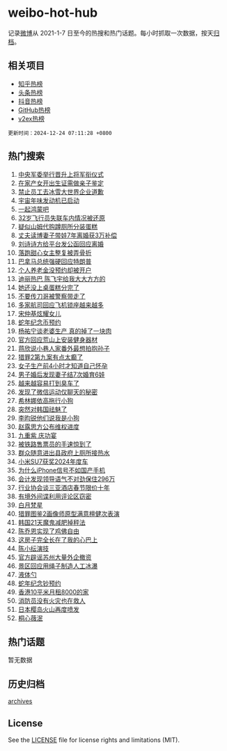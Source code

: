 # weibo-hot-hub

记录[微博](https://www.weibo.com)从 2021-1-7 日至今的热搜和热门话题。每小时抓取一次数据，按天[归档](archives)。

## 相关项目

- [知乎热榜](https://github.com/lonnyzhang423/zhihu-hot-hub)
- [头条热榜](https://github.com/lonnyzhang423/toutiao-hot-hub)
- [抖音热榜](https://github.com/lonnyzhang423/douyin-hot-hub)
- [GitHub热榜](https://github.com/lonnyzhang423/github-hot-hub)
- [v2ex热榜](https://github.com/lonnyzhang423/v2ex-hot-hub)


`更新时间：2024-12-24 07:11:28 +0800`

## 热门搜索

1. [中央军委举行晋升上将军衔仪式](https://m.weibo.cn/search?containerid=100103type%3D1%26t%3D10%26q%3D%23%E4%B8%AD%E5%A4%AE%E5%86%9B%E5%A7%94%E4%B8%BE%E8%A1%8C%E6%99%8B%E5%8D%87%E4%B8%8A%E5%B0%86%E5%86%9B%E8%A1%94%E4%BB%AA%E5%BC%8F%23&stream_entry_id=51&isnewpage=1&extparam=seat%3D1%26c_type%3D51%26pos%3D0%26stream_entry_id%3D51%26dgr%3D0%26filter_type%3Drealtimehot%26q%3D%2523%25E4%25B8%25AD%25E5%25A4%25AE%25E5%2586%259B%25E5%25A7%2594%25E4%25B8%25BE%25E8%25A1%258C%25E6%2599%258B%25E5%258D%2587%25E4%25B8%258A%25E5%25B0%2586%25E5%2586%259B%25E8%25A1%2594%25E4%25BB%25AA%25E5%25BC%258F%2523%26cate%3D10103%26display_time%3D1734995487%26pre_seqid%3D17349954871559130743146)
1. [在家产女开出生证需做亲子鉴定](https://m.weibo.cn/search?containerid=100103type%3D1%26t%3D10%26q%3D%23%E5%9C%A8%E5%AE%B6%E4%BA%A7%E5%A5%B3%E5%BC%80%E5%87%BA%E7%94%9F%E8%AF%81%E9%9C%80%E5%81%9A%E4%BA%B2%E5%AD%90%E9%89%B4%E5%AE%9A%23&stream_entry_id=31&isnewpage=1&extparam=seat%3D1%26pos%3D0%26c_type%3D31%26lcate%3D5001%26cate%3D5001%26realpos%3D1%26q%3D%2523%25E5%259C%25A8%25E5%25AE%25B6%25E4%25BA%25A7%25E5%25A5%25B3%25E5%25BC%2580%25E5%2587%25BA%25E7%2594%259F%25E8%25AF%2581%25E9%259C%2580%25E5%2581%259A%25E4%25BA%25B2%25E5%25AD%2590%25E9%2589%25B4%25E5%25AE%259A%2523%26stream_entry_id%3D31%26dgr%3D0%26flag%3D2%26filter_type%3Drealtimehot%26band_rank%3D1%26display_time%3D1734995487%26pre_seqid%3D17349954871559130743146)
1. [禁止员工去冰雪大世界企业道歉](https://m.weibo.cn/search?containerid=100103type%3D1%26t%3D10%26q%3D%23%E7%A6%81%E6%AD%A2%E5%91%98%E5%B7%A5%E5%8E%BB%E5%86%B0%E9%9B%AA%E5%A4%A7%E4%B8%96%E7%95%8C%E4%BC%81%E4%B8%9A%E9%81%93%E6%AD%89%23&stream_entry_id=31&isnewpage=1&extparam=seat%3D1%26pos%3D1%26c_type%3D31%26lcate%3D5001%26cate%3D5001%26realpos%3D2%26q%3D%2523%25E7%25A6%2581%25E6%25AD%25A2%25E5%2591%2598%25E5%25B7%25A5%25E5%258E%25BB%25E5%2586%25B0%25E9%259B%25AA%25E5%25A4%25A7%25E4%25B8%2596%25E7%2595%258C%25E4%25BC%2581%25E4%25B8%259A%25E9%2581%2593%25E6%25AD%2589%2523%26stream_entry_id%3D31%26dgr%3D0%26flag%3D0%26filter_type%3Drealtimehot%26band_rank%3D2%26display_time%3D1734995487%26pre_seqid%3D17349954871559130743146)
1. [宇宙年味发动机已启动](https://m.weibo.cn/search?containerid=100103type%3D1%26t%3D10%26q%3D%23%E5%AE%87%E5%AE%99%E5%B9%B4%E5%91%B3%E5%8F%91%E5%8A%A8%E6%9C%BA%E5%B7%B2%E5%90%AF%E5%8A%A8%23&stream_entry_id=31&isnewpage=1&extparam=seat%3D1%26pos%3D2%26c_type%3D31%26lcate%3D5001%26cate%3D5001%26realpos%3D3%26q%3D%2523%25E5%25AE%2587%25E5%25AE%2599%25E5%25B9%25B4%25E5%2591%25B3%25E5%258F%2591%25E5%258A%25A8%25E6%259C%25BA%25E5%25B7%25B2%25E5%2590%25AF%25E5%258A%25A8%2523%26stream_entry_id%3D31%26dgr%3D0%26flag%3D0%26filter_type%3Drealtimehot%26band_rank%3D3%26display_time%3D1734995487%26pre_seqid%3D17349954871559130743146)
1. [一起鸿蒙吧](https://m.weibo.cn/search?containerid=100103type%3D1%26t%3D10%26q%3D%23%E4%B8%80%E8%B5%B7%E9%B8%BF%E8%92%99%E5%90%A7%23&stream_entry_id=31&isnewpage=1&extparam=seat%3D1%26pos%3D3%26c_type%3D31%26is_ad_pos%3D1%26lcate%3D5001%26cate%3D5001%26filter_type%3Drealtimehot%26q%3D%2523%25E4%25B8%2580%25E8%25B5%25B7%25E9%25B8%25BF%25E8%2592%2599%25E5%2590%25A7%2523%26stream_entry_id%3D31%26dgr%3D0%26adid%3D269685%26topic_ad%3D1%26band_rank%3D4%26display_time%3D1734995487%26pre_seqid%3D17349954871559130743146)
1. [32岁飞行员失联车内情况被还原](https://m.weibo.cn/search?containerid=100103type%3D1%26t%3D10%26q%3D%2332%E5%B2%81%E9%A3%9E%E8%A1%8C%E5%91%98%E5%A4%B1%E8%81%94%E8%BD%A6%E5%86%85%E6%83%85%E5%86%B5%E8%A2%AB%E8%BF%98%E5%8E%9F%23&stream_entry_id=31&isnewpage=1&extparam=seat%3D1%26pos%3D4%26c_type%3D31%26lcate%3D5001%26cate%3D5001%26realpos%3D4%26q%3D%252332%25E5%25B2%2581%25E9%25A3%259E%25E8%25A1%258C%25E5%2591%2598%25E5%25A4%25B1%25E8%2581%2594%25E8%25BD%25A6%25E5%2586%2585%25E6%2583%2585%25E5%2586%25B5%25E8%25A2%25AB%25E8%25BF%2598%25E5%258E%259F%2523%26stream_entry_id%3D31%26dgr%3D0%26flag%3D0%26filter_type%3Drealtimehot%26band_rank%3D4%26display_time%3D1734995487%26pre_seqid%3D17349954871559130743146)
1. [疑似山姆代购蹲厕所分装蛋糕](https://m.weibo.cn/search?containerid=100103type%3D1%26t%3D10%26q%3D%23%E7%96%91%E4%BC%BC%E5%B1%B1%E5%A7%86%E4%BB%A3%E8%B4%AD%E8%B9%B2%E5%8E%95%E6%89%80%E5%88%86%E8%A3%85%E8%9B%8B%E7%B3%95%23&stream_entry_id=31&isnewpage=1&extparam=seat%3D1%26pos%3D5%26c_type%3D31%26lcate%3D5001%26cate%3D5001%26realpos%3D5%26q%3D%2523%25E7%2596%2591%25E4%25BC%25BC%25E5%25B1%25B1%25E5%25A7%2586%25E4%25BB%25A3%25E8%25B4%25AD%25E8%25B9%25B2%25E5%258E%2595%25E6%2589%2580%25E5%2588%2586%25E8%25A3%2585%25E8%259B%258B%25E7%25B3%2595%2523%26stream_entry_id%3D31%26dgr%3D0%26flag%3D2%26filter_type%3Drealtimehot%26band_rank%3D5%26display_time%3D1734995487%26pre_seqid%3D17349954871559130743146)
1. [丈夫读博妻子带娃7年离婚获3万补偿](https://m.weibo.cn/search?containerid=100103type%3D1%26t%3D10%26q%3D%23%E4%B8%88%E5%A4%AB%E8%AF%BB%E5%8D%9A%E5%A6%BB%E5%AD%90%E5%B8%A6%E5%A8%837%E5%B9%B4%E7%A6%BB%E5%A9%9A%E8%8E%B73%E4%B8%87%E8%A1%A5%E5%81%BF%23&stream_entry_id=31&isnewpage=1&extparam=seat%3D1%26pos%3D6%26c_type%3D31%26lcate%3D5001%26cate%3D5001%26realpos%3D6%26q%3D%2523%25E4%25B8%2588%25E5%25A4%25AB%25E8%25AF%25BB%25E5%258D%259A%25E5%25A6%25BB%25E5%25AD%2590%25E5%25B8%25A6%25E5%25A8%25837%25E5%25B9%25B4%25E7%25A6%25BB%25E5%25A9%259A%25E8%258E%25B73%25E4%25B8%2587%25E8%25A1%25A5%25E5%2581%25BF%2523%26stream_entry_id%3D31%26dgr%3D0%26flag%3D0%26filter_type%3Drealtimehot%26band_rank%3D6%26display_time%3D1734995487%26pre_seqid%3D17349954871559130743146)
1. [刘诗诗方给平台发公函回应离婚](https://m.weibo.cn/search?containerid=100103type%3D1%26t%3D10%26q%3D%23%E5%88%98%E8%AF%97%E8%AF%97%E6%96%B9%E7%BB%99%E5%B9%B3%E5%8F%B0%E5%8F%91%E5%85%AC%E5%87%BD%E5%9B%9E%E5%BA%94%E7%A6%BB%E5%A9%9A%23&stream_entry_id=31&isnewpage=1&extparam=seat%3D1%26pos%3D7%26c_type%3D31%26lcate%3D5001%26cate%3D5001%26realpos%3D7%26q%3D%2523%25E5%2588%2598%25E8%25AF%2597%25E8%25AF%2597%25E6%2596%25B9%25E7%25BB%2599%25E5%25B9%25B3%25E5%258F%25B0%25E5%258F%2591%25E5%2585%25AC%25E5%2587%25BD%25E5%259B%259E%25E5%25BA%2594%25E7%25A6%25BB%25E5%25A9%259A%2523%26stream_entry_id%3D31%26dgr%3D0%26flag%3D2%26filter_type%3Drealtimehot%26band_rank%3D7%26display_time%3D1734995487%26pre_seqid%3D17349954871559130743146)
1. [落跑甜心女主整复被弄骨折](https://m.weibo.cn/search?containerid=100103type%3D1%26t%3D10%26q%3D%23%E8%90%BD%E8%B7%91%E7%94%9C%E5%BF%83%E5%A5%B3%E4%B8%BB%E6%95%B4%E5%A4%8D%E8%A2%AB%E5%BC%84%E9%AA%A8%E6%8A%98%23&stream_entry_id=31&isnewpage=1&extparam=seat%3D1%26pos%3D8%26c_type%3D31%26lcate%3D5001%26cate%3D5001%26realpos%3D8%26q%3D%2523%25E8%2590%25BD%25E8%25B7%2591%25E7%2594%259C%25E5%25BF%2583%25E5%25A5%25B3%25E4%25B8%25BB%25E6%2595%25B4%25E5%25A4%258D%25E8%25A2%25AB%25E5%25BC%2584%25E9%25AA%25A8%25E6%258A%2598%2523%26stream_entry_id%3D31%26dgr%3D0%26flag%3D0%26filter_type%3Drealtimehot%26band_rank%3D8%26display_time%3D1734995487%26pre_seqid%3D17349954871559130743146)
1. [巴拿马总统强硬回应特朗普](https://m.weibo.cn/search?containerid=100103type%3D1%26t%3D10%26q%3D%23%E5%B7%B4%E6%8B%BF%E9%A9%AC%E6%80%BB%E7%BB%9F%E5%BC%BA%E7%A1%AC%E5%9B%9E%E5%BA%94%E7%89%B9%E6%9C%97%E6%99%AE%23&stream_entry_id=31&isnewpage=1&extparam=seat%3D1%26pos%3D9%26c_type%3D31%26lcate%3D5001%26cate%3D5001%26realpos%3D9%26q%3D%2523%25E5%25B7%25B4%25E6%258B%25BF%25E9%25A9%25AC%25E6%2580%25BB%25E7%25BB%259F%25E5%25BC%25BA%25E7%25A1%25AC%25E5%259B%259E%25E5%25BA%2594%25E7%2589%25B9%25E6%259C%2597%25E6%2599%25AE%2523%26stream_entry_id%3D31%26dgr%3D0%26flag%3D0%26filter_type%3Drealtimehot%26band_rank%3D9%26display_time%3D1734995487%26pre_seqid%3D17349954871559130743146)
1. [个人养老金没预约却被开户](https://m.weibo.cn/search?containerid=100103type%3D1%26t%3D10%26q%3D%23%E4%B8%AA%E4%BA%BA%E5%85%BB%E8%80%81%E9%87%91%E6%B2%A1%E9%A2%84%E7%BA%A6%E5%8D%B4%E8%A2%AB%E5%BC%80%E6%88%B7%23&stream_entry_id=31&isnewpage=1&extparam=seat%3D1%26pos%3D10%26c_type%3D31%26lcate%3D5001%26cate%3D5001%26realpos%3D10%26q%3D%2523%25E4%25B8%25AA%25E4%25BA%25BA%25E5%2585%25BB%25E8%2580%2581%25E9%2587%2591%25E6%25B2%25A1%25E9%25A2%2584%25E7%25BA%25A6%25E5%258D%25B4%25E8%25A2%25AB%25E5%25BC%2580%25E6%2588%25B7%2523%26stream_entry_id%3D31%26dgr%3D0%26flag%3D1%26filter_type%3Drealtimehot%26band_rank%3D10%26display_time%3D1734995487%26pre_seqid%3D17349954871559130743146)
1. [迪丽热巴 陈飞宇给我大大方方的](https://m.weibo.cn/search?containerid=100103type%3D1%26t%3D10%26q%3D%E8%BF%AA%E4%B8%BD%E7%83%AD%E5%B7%B4+%E9%99%88%E9%A3%9E%E5%AE%87%E7%BB%99%E6%88%91%E5%A4%A7%E5%A4%A7%E6%96%B9%E6%96%B9%E7%9A%84&stream_entry_id=31&isnewpage=1&extparam=seat%3D1%26pos%3D11%26c_type%3D31%26lcate%3D5001%26cate%3D5001%26realpos%3D11%26q%3D%25E8%25BF%25AA%25E4%25B8%25BD%25E7%2583%25AD%25E5%25B7%25B4%2520%25E9%2599%2588%25E9%25A3%259E%25E5%25AE%2587%25E7%25BB%2599%25E6%2588%2591%25E5%25A4%25A7%25E5%25A4%25A7%25E6%2596%25B9%25E6%2596%25B9%25E7%259A%2584%26stream_entry_id%3D31%26dgr%3D0%26flag%3D2%26filter_type%3Drealtimehot%26band_rank%3D11%26display_time%3D1734995487%26pre_seqid%3D17349954871559130743146)
1. [她还没上桌蛋糕分完了](https://m.weibo.cn/search?containerid=100103type%3D1%26t%3D10%26q%3D%23%E5%A5%B9%E8%BF%98%E6%B2%A1%E4%B8%8A%E6%A1%8C%E8%9B%8B%E7%B3%95%E5%88%86%E5%AE%8C%E4%BA%86%23&stream_entry_id=31&isnewpage=1&extparam=seat%3D1%26pos%3D12%26c_type%3D31%26lcate%3D5001%26cate%3D5001%26realpos%3D12%26q%3D%2523%25E5%25A5%25B9%25E8%25BF%2598%25E6%25B2%25A1%25E4%25B8%258A%25E6%25A1%258C%25E8%259B%258B%25E7%25B3%2595%25E5%2588%2586%25E5%25AE%258C%25E4%25BA%2586%2523%26stream_entry_id%3D31%26dgr%3D0%26flag%3D2%26filter_type%3Drealtimehot%26band_rank%3D12%26display_time%3D1734995487%26pre_seqid%3D17349954871559130743146)
1. [不要传刀哥被警察带走了](https://m.weibo.cn/search?containerid=100103type%3D1%26t%3D10%26q%3D%23%E4%B8%8D%E8%A6%81%E4%BC%A0%E5%88%80%E5%93%A5%E8%A2%AB%E8%AD%A6%E5%AF%9F%E5%B8%A6%E8%B5%B0%E4%BA%86%23&stream_entry_id=31&isnewpage=1&extparam=seat%3D1%26pos%3D13%26c_type%3D31%26lcate%3D5001%26cate%3D5001%26realpos%3D13%26q%3D%2523%25E4%25B8%258D%25E8%25A6%2581%25E4%25BC%25A0%25E5%2588%2580%25E5%2593%25A5%25E8%25A2%25AB%25E8%25AD%25A6%25E5%25AF%259F%25E5%25B8%25A6%25E8%25B5%25B0%25E4%25BA%2586%2523%26stream_entry_id%3D31%26dgr%3D0%26flag%3D2%26filter_type%3Drealtimehot%26band_rank%3D13%26display_time%3D1734995487%26pre_seqid%3D17349954871559130743146)
1. [多家航司回应飞机锁座越来越多](https://m.weibo.cn/search?containerid=100103type%3D1%26t%3D10%26q%3D%23%E5%A4%9A%E5%AE%B6%E8%88%AA%E5%8F%B8%E5%9B%9E%E5%BA%94%E9%A3%9E%E6%9C%BA%E9%94%81%E5%BA%A7%E8%B6%8A%E6%9D%A5%E8%B6%8A%E5%A4%9A%23&stream_entry_id=31&isnewpage=1&extparam=seat%3D1%26pos%3D14%26c_type%3D31%26lcate%3D5001%26cate%3D5001%26realpos%3D14%26q%3D%2523%25E5%25A4%259A%25E5%25AE%25B6%25E8%2588%25AA%25E5%258F%25B8%25E5%259B%259E%25E5%25BA%2594%25E9%25A3%259E%25E6%259C%25BA%25E9%2594%2581%25E5%25BA%25A7%25E8%25B6%258A%25E6%259D%25A5%25E8%25B6%258A%25E5%25A4%259A%2523%26stream_entry_id%3D31%26dgr%3D0%26flag%3D0%26filter_type%3Drealtimehot%26band_rank%3D14%26display_time%3D1734995487%26pre_seqid%3D17349954871559130743146)
1. [宋仲基炫耀女儿](https://m.weibo.cn/search?containerid=100103type%3D1%26t%3D10%26q%3D%23%E5%AE%8B%E4%BB%B2%E5%9F%BA%E7%82%AB%E8%80%80%E5%A5%B3%E5%84%BF%23&stream_entry_id=31&isnewpage=1&extparam=seat%3D1%26pos%3D15%26c_type%3D31%26lcate%3D5001%26cate%3D5001%26realpos%3D15%26q%3D%2523%25E5%25AE%258B%25E4%25BB%25B2%25E5%259F%25BA%25E7%2582%25AB%25E8%2580%2580%25E5%25A5%25B3%25E5%2584%25BF%2523%26stream_entry_id%3D31%26dgr%3D0%26flag%3D0%26filter_type%3Drealtimehot%26band_rank%3D15%26display_time%3D1734995487%26pre_seqid%3D17349954871559130743146)
1. [蛇年纪念币预约](https://m.weibo.cn/search?containerid=100103type%3D1%26t%3D10%26q%3D%E8%9B%87%E5%B9%B4%E7%BA%AA%E5%BF%B5%E5%B8%81%E9%A2%84%E7%BA%A6&stream_entry_id=31&isnewpage=1&extparam=seat%3D1%26pos%3D16%26c_type%3D31%26lcate%3D5001%26cate%3D5001%26realpos%3D16%26q%3D%25E8%259B%2587%25E5%25B9%25B4%25E7%25BA%25AA%25E5%25BF%25B5%25E5%25B8%2581%25E9%25A2%2584%25E7%25BA%25A6%26stream_entry_id%3D31%26dgr%3D0%26flag%3D0%26filter_type%3Drealtimehot%26band_rank%3D16%26display_time%3D1734995487%26pre_seqid%3D17349954871559130743146)
1. [杨祐宁谈老婆生产 真的掉了一块肉](https://m.weibo.cn/search?containerid=100103type%3D1%26t%3D10%26q%3D%E6%9D%A8%E7%A5%90%E5%AE%81%E8%B0%88%E8%80%81%E5%A9%86%E7%94%9F%E4%BA%A7+%E7%9C%9F%E7%9A%84%E6%8E%89%E4%BA%86%E4%B8%80%E5%9D%97%E8%82%89&stream_entry_id=31&isnewpage=1&extparam=seat%3D1%26pos%3D17%26c_type%3D31%26lcate%3D5001%26cate%3D5001%26realpos%3D17%26q%3D%25E6%259D%25A8%25E7%25A5%2590%25E5%25AE%2581%25E8%25B0%2588%25E8%2580%2581%25E5%25A9%2586%25E7%2594%259F%25E4%25BA%25A7%2520%25E7%259C%259F%25E7%259A%2584%25E6%258E%2589%25E4%25BA%2586%25E4%25B8%2580%25E5%259D%2597%25E8%2582%2589%26stream_entry_id%3D31%26dgr%3D0%26flag%3D0%26filter_type%3Drealtimehot%26band_rank%3D17%26display_time%3D1734995487%26pre_seqid%3D17349954871559130743146)
1. [官方回应荒山上安装健身器材](https://m.weibo.cn/search?containerid=100103type%3D1%26t%3D10%26q%3D%23%E5%AE%98%E6%96%B9%E5%9B%9E%E5%BA%94%E8%8D%92%E5%B1%B1%E4%B8%8A%E5%AE%89%E8%A3%85%E5%81%A5%E8%BA%AB%E5%99%A8%E6%9D%90%23&stream_entry_id=31&isnewpage=1&extparam=seat%3D1%26pos%3D18%26c_type%3D31%26lcate%3D5001%26cate%3D5001%26realpos%3D18%26q%3D%2523%25E5%25AE%2598%25E6%2596%25B9%25E5%259B%259E%25E5%25BA%2594%25E8%258D%2592%25E5%25B1%25B1%25E4%25B8%258A%25E5%25AE%2589%25E8%25A3%2585%25E5%2581%25A5%25E8%25BA%25AB%25E5%2599%25A8%25E6%259D%2590%2523%26stream_entry_id%3D31%26dgr%3D0%26flag%3D0%26filter_type%3Drealtimehot%26band_rank%3D18%26display_time%3D1734995487%26pre_seqid%3D17349954871559130743146)
1. [蒋欣说小巷人家番外最想拍抱孙子](https://m.weibo.cn/search?containerid=100103type%3D1%26t%3D10%26q%3D%23%E8%92%8B%E6%AC%A3%E8%AF%B4%E5%B0%8F%E5%B7%B7%E4%BA%BA%E5%AE%B6%E7%95%AA%E5%A4%96%E6%9C%80%E6%83%B3%E6%8B%8D%E6%8A%B1%E5%AD%99%E5%AD%90%23&stream_entry_id=31&isnewpage=1&extparam=seat%3D1%26pos%3D19%26c_type%3D31%26lcate%3D5001%26cate%3D5001%26realpos%3D19%26q%3D%2523%25E8%2592%258B%25E6%25AC%25A3%25E8%25AF%25B4%25E5%25B0%258F%25E5%25B7%25B7%25E4%25BA%25BA%25E5%25AE%25B6%25E7%2595%25AA%25E5%25A4%2596%25E6%259C%2580%25E6%2583%25B3%25E6%258B%258D%25E6%258A%25B1%25E5%25AD%2599%25E5%25AD%2590%2523%26stream_entry_id%3D31%26dgr%3D0%26flag%3D0%26filter_type%3Drealtimehot%26band_rank%3D19%26display_time%3D1734995487%26pre_seqid%3D17349954871559130743146)
1. [猎罪2第九案有点太癫了](https://m.weibo.cn/search?containerid=100103type%3D1%26t%3D10%26q%3D%E7%8C%8E%E7%BD%AA2%E7%AC%AC%E4%B9%9D%E6%A1%88%E6%9C%89%E7%82%B9%E5%A4%AA%E7%99%AB%E4%BA%86&stream_entry_id=31&isnewpage=1&extparam=seat%3D1%26pos%3D20%26c_type%3D31%26lcate%3D5001%26cate%3D5001%26realpos%3D20%26q%3D%25E7%258C%258E%25E7%25BD%25AA2%25E7%25AC%25AC%25E4%25B9%259D%25E6%25A1%2588%25E6%259C%2589%25E7%2582%25B9%25E5%25A4%25AA%25E7%2599%25AB%25E4%25BA%2586%26stream_entry_id%3D31%26dgr%3D0%26flag%3D0%26filter_type%3Drealtimehot%26band_rank%3D20%26display_time%3D1734995487%26pre_seqid%3D17349954871559130743146)
1. [女子生产前4小时才知道自己怀孕](https://m.weibo.cn/search?containerid=100103type%3D1%26t%3D10%26q%3D%23%E5%A5%B3%E5%AD%90%E7%94%9F%E4%BA%A7%E5%89%8D4%E5%B0%8F%E6%97%B6%E6%89%8D%E7%9F%A5%E9%81%93%E8%87%AA%E5%B7%B1%E6%80%80%E5%AD%95%23&stream_entry_id=31&isnewpage=1&extparam=seat%3D1%26pos%3D21%26c_type%3D31%26lcate%3D5001%26cate%3D5001%26realpos%3D21%26q%3D%2523%25E5%25A5%25B3%25E5%25AD%2590%25E7%2594%259F%25E4%25BA%25A7%25E5%2589%258D4%25E5%25B0%258F%25E6%2597%25B6%25E6%2589%258D%25E7%259F%25A5%25E9%2581%2593%25E8%2587%25AA%25E5%25B7%25B1%25E6%2580%2580%25E5%25AD%2595%2523%26stream_entry_id%3D31%26dgr%3D0%26flag%3D0%26filter_type%3Drealtimehot%26band_rank%3D21%26display_time%3D1734995487%26pre_seqid%3D17349954871559130743146)
1. [男子婚后发现妻子结7次婚育6娃](https://m.weibo.cn/search?containerid=100103type%3D1%26t%3D10%26q%3D%23%E7%94%B7%E5%AD%90%E5%A9%9A%E5%90%8E%E5%8F%91%E7%8E%B0%E5%A6%BB%E5%AD%90%E7%BB%937%E6%AC%A1%E5%A9%9A%E8%82%B26%E5%A8%83%23&stream_entry_id=31&isnewpage=1&extparam=seat%3D1%26pos%3D22%26c_type%3D31%26lcate%3D5001%26cate%3D5001%26realpos%3D22%26q%3D%2523%25E7%2594%25B7%25E5%25AD%2590%25E5%25A9%259A%25E5%2590%258E%25E5%258F%2591%25E7%258E%25B0%25E5%25A6%25BB%25E5%25AD%2590%25E7%25BB%25937%25E6%25AC%25A1%25E5%25A9%259A%25E8%2582%25B26%25E5%25A8%2583%2523%26stream_entry_id%3D31%26dgr%3D0%26flag%3D0%26filter_type%3Drealtimehot%26band_rank%3D22%26display_time%3D1734995487%26pre_seqid%3D17349954871559130743146)
1. [越来越容易打到臭车了](https://m.weibo.cn/search?containerid=100103type%3D1%26t%3D10%26q%3D%E8%B6%8A%E6%9D%A5%E8%B6%8A%E5%AE%B9%E6%98%93%E6%89%93%E5%88%B0%E8%87%AD%E8%BD%A6%E4%BA%86&stream_entry_id=31&isnewpage=1&extparam=seat%3D1%26pos%3D23%26c_type%3D31%26lcate%3D5001%26cate%3D5001%26realpos%3D23%26q%3D%25E8%25B6%258A%25E6%259D%25A5%25E8%25B6%258A%25E5%25AE%25B9%25E6%2598%2593%25E6%2589%2593%25E5%2588%25B0%25E8%2587%25AD%25E8%25BD%25A6%25E4%25BA%2586%26stream_entry_id%3D31%26dgr%3D0%26flag%3D0%26filter_type%3Drealtimehot%26band_rank%3D23%26display_time%3D1734995487%26pre_seqid%3D17349954871559130743146)
1. [发现了微信运动仅聊天的秘密](https://m.weibo.cn/search?containerid=100103type%3D1%26t%3D10%26q%3D%23%E5%8F%91%E7%8E%B0%E4%BA%86%E5%BE%AE%E4%BF%A1%E8%BF%90%E5%8A%A8%E4%BB%85%E8%81%8A%E5%A4%A9%E7%9A%84%E7%A7%98%E5%AF%86%23&stream_entry_id=31&isnewpage=1&extparam=seat%3D1%26pos%3D24%26c_type%3D31%26lcate%3D5001%26cate%3D5001%26realpos%3D24%26q%3D%2523%25E5%258F%2591%25E7%258E%25B0%25E4%25BA%2586%25E5%25BE%25AE%25E4%25BF%25A1%25E8%25BF%2590%25E5%258A%25A8%25E4%25BB%2585%25E8%2581%258A%25E5%25A4%25A9%25E7%259A%2584%25E7%25A7%2598%25E5%25AF%2586%2523%26stream_entry_id%3D31%26dgr%3D0%26flag%3D0%26filter_type%3Drealtimehot%26band_rank%3D24%26display_time%3D1734995487%26pre_seqid%3D17349954871559130743146)
1. [希林娜依高拖行小狗](https://m.weibo.cn/search?containerid=100103type%3D1%26t%3D10%26q%3D%23%E5%B8%8C%E6%9E%97%E5%A8%9C%E4%BE%9D%E9%AB%98%E6%8B%96%E8%A1%8C%E5%B0%8F%E7%8B%97%23&stream_entry_id=31&isnewpage=1&extparam=seat%3D1%26pos%3D25%26c_type%3D31%26lcate%3D5001%26cate%3D5001%26realpos%3D25%26q%3D%2523%25E5%25B8%258C%25E6%259E%2597%25E5%25A8%259C%25E4%25BE%259D%25E9%25AB%2598%25E6%258B%2596%25E8%25A1%258C%25E5%25B0%258F%25E7%258B%2597%2523%26stream_entry_id%3D31%26dgr%3D0%26flag%3D0%26filter_type%3Drealtimehot%26band_rank%3D25%26display_time%3D1734995487%26pre_seqid%3D17349954871559130743146)
1. [突然对韩国祛魅了](https://m.weibo.cn/search?containerid=100103type%3D1%26t%3D10%26q%3D%23%E7%AA%81%E7%84%B6%E5%AF%B9%E9%9F%A9%E5%9B%BD%E7%A5%9B%E9%AD%85%E4%BA%86%23&stream_entry_id=31&isnewpage=1&extparam=seat%3D1%26pos%3D26%26c_type%3D31%26lcate%3D5001%26cate%3D5001%26realpos%3D26%26q%3D%2523%25E7%25AA%2581%25E7%2584%25B6%25E5%25AF%25B9%25E9%259F%25A9%25E5%259B%25BD%25E7%25A5%259B%25E9%25AD%2585%25E4%25BA%2586%2523%26stream_entry_id%3D31%26dgr%3D0%26flag%3D0%26filter_type%3Drealtimehot%26band_rank%3D26%26display_time%3D1734995487%26pre_seqid%3D17349954871559130743146)
1. [李昀锐他们说我是小狗](https://m.weibo.cn/search?containerid=100103type%3D1%26t%3D10%26q%3D%23%E6%9D%8E%E6%98%80%E9%94%90%E4%BB%96%E4%BB%AC%E8%AF%B4%E6%88%91%E6%98%AF%E5%B0%8F%E7%8B%97%23&stream_entry_id=31&isnewpage=1&extparam=seat%3D1%26pos%3D27%26c_type%3D31%26lcate%3D5001%26cate%3D5001%26realpos%3D27%26q%3D%2523%25E6%259D%258E%25E6%2598%2580%25E9%2594%2590%25E4%25BB%2596%25E4%25BB%25AC%25E8%25AF%25B4%25E6%2588%2591%25E6%2598%25AF%25E5%25B0%258F%25E7%258B%2597%2523%26stream_entry_id%3D31%26dgr%3D0%26flag%3D0%26filter_type%3Drealtimehot%26band_rank%3D27%26display_time%3D1734995487%26pre_seqid%3D17349954871559130743146)
1. [赵露思方公布维权进度](https://m.weibo.cn/search?containerid=100103type%3D1%26t%3D10%26q%3D%23%E8%B5%B5%E9%9C%B2%E6%80%9D%E6%96%B9%E5%85%AC%E5%B8%83%E7%BB%B4%E6%9D%83%E8%BF%9B%E5%BA%A6%23&stream_entry_id=31&isnewpage=1&extparam=seat%3D1%26pos%3D28%26c_type%3D31%26lcate%3D5001%26cate%3D5001%26realpos%3D28%26q%3D%2523%25E8%25B5%25B5%25E9%259C%25B2%25E6%2580%259D%25E6%2596%25B9%25E5%2585%25AC%25E5%25B8%2583%25E7%25BB%25B4%25E6%259D%2583%25E8%25BF%259B%25E5%25BA%25A6%2523%26stream_entry_id%3D31%26dgr%3D0%26flag%3D0%26filter_type%3Drealtimehot%26band_rank%3D28%26display_time%3D1734995487%26pre_seqid%3D17349954871559130743146)
1. [九重紫 庆功宴](https://m.weibo.cn/search?containerid=100103type%3D1%26t%3D10%26q%3D%E4%B9%9D%E9%87%8D%E7%B4%AB+%E5%BA%86%E5%8A%9F%E5%AE%B4&stream_entry_id=31&isnewpage=1&extparam=seat%3D1%26pos%3D29%26c_type%3D31%26lcate%3D5001%26cate%3D5001%26realpos%3D29%26q%3D%25E4%25B9%259D%25E9%2587%258D%25E7%25B4%25AB%2520%25E5%25BA%2586%25E5%258A%259F%25E5%25AE%25B4%26stream_entry_id%3D31%26dgr%3D0%26flag%3D0%26filter_type%3Drealtimehot%26band_rank%3D29%26display_time%3D1734995487%26pre_seqid%3D17349954871559130743146)
1. [被铁路售票员的手速惊到了](https://m.weibo.cn/search?containerid=100103type%3D1%26t%3D10%26q%3D%23%E8%A2%AB%E9%93%81%E8%B7%AF%E5%94%AE%E7%A5%A8%E5%91%98%E7%9A%84%E6%89%8B%E9%80%9F%E6%83%8A%E5%88%B0%E4%BA%86%23&stream_entry_id=31&isnewpage=1&extparam=seat%3D1%26pos%3D30%26c_type%3D31%26lcate%3D5001%26cate%3D5001%26realpos%3D30%26q%3D%2523%25E8%25A2%25AB%25E9%2593%2581%25E8%25B7%25AF%25E5%2594%25AE%25E7%25A5%25A8%25E5%2591%2598%25E7%259A%2584%25E6%2589%258B%25E9%2580%259F%25E6%2583%258A%25E5%2588%25B0%25E4%25BA%2586%2523%26stream_entry_id%3D31%26dgr%3D0%26flag%3D0%26filter_type%3Drealtimehot%26band_rank%3D30%26display_time%3D1734995487%26pre_seqid%3D17349954871559130743146)
1. [群众随意进出县政府上厕所接热水](https://m.weibo.cn/search?containerid=100103type%3D1%26t%3D10%26q%3D%23%E7%BE%A4%E4%BC%97%E9%9A%8F%E6%84%8F%E8%BF%9B%E5%87%BA%E5%8E%BF%E6%94%BF%E5%BA%9C%E4%B8%8A%E5%8E%95%E6%89%80%E6%8E%A5%E7%83%AD%E6%B0%B4%23&stream_entry_id=31&isnewpage=1&extparam=seat%3D1%26pos%3D31%26c_type%3D31%26lcate%3D5001%26cate%3D5001%26realpos%3D31%26q%3D%2523%25E7%25BE%25A4%25E4%25BC%2597%25E9%259A%258F%25E6%2584%258F%25E8%25BF%259B%25E5%2587%25BA%25E5%258E%25BF%25E6%2594%25BF%25E5%25BA%259C%25E4%25B8%258A%25E5%258E%2595%25E6%2589%2580%25E6%258E%25A5%25E7%2583%25AD%25E6%25B0%25B4%2523%26stream_entry_id%3D31%26dgr%3D0%26flag%3D0%26filter_type%3Drealtimehot%26band_rank%3D31%26display_time%3D1734995487%26pre_seqid%3D17349954871559130743146)
1. [小米SU7获奖2024年度车](https://m.weibo.cn/search?containerid=100103type%3D1%26t%3D10%26q%3D%23%E5%B0%8F%E7%B1%B3SU7%E8%8E%B7%E5%A5%962024%E5%B9%B4%E5%BA%A6%E8%BD%A6%23&stream_entry_id=31&isnewpage=1&extparam=seat%3D1%26pos%3D32%26c_type%3D31%26lcate%3D5001%26cate%3D5001%26realpos%3D32%26q%3D%2523%25E5%25B0%258F%25E7%25B1%25B3SU7%25E8%258E%25B7%25E5%25A5%25962024%25E5%25B9%25B4%25E5%25BA%25A6%25E8%25BD%25A6%2523%26stream_entry_id%3D31%26dgr%3D0%26flag%3D0%26filter_type%3Drealtimehot%26band_rank%3D32%26display_time%3D1734995487%26pre_seqid%3D17349954871559130743146)
1. [为什么iPhone信号不如国产手机](https://m.weibo.cn/search?containerid=100103type%3D1%26t%3D10%26q%3D%23%E4%B8%BA%E4%BB%80%E4%B9%88iPhone%E4%BF%A1%E5%8F%B7%E4%B8%8D%E5%A6%82%E5%9B%BD%E4%BA%A7%E6%89%8B%E6%9C%BA%23&stream_entry_id=31&isnewpage=1&extparam=seat%3D1%26pos%3D33%26c_type%3D31%26lcate%3D5001%26cate%3D5001%26realpos%3D33%26q%3D%2523%25E4%25B8%25BA%25E4%25BB%2580%25E4%25B9%2588iPhone%25E4%25BF%25A1%25E5%258F%25B7%25E4%25B8%258D%25E5%25A6%2582%25E5%259B%25BD%25E4%25BA%25A7%25E6%2589%258B%25E6%259C%25BA%2523%26stream_entry_id%3D31%26dgr%3D0%26flag%3D0%26filter_type%3Drealtimehot%26band_rank%3D33%26display_time%3D1734995487%26pre_seqid%3D17349954871559130743146)
1. [会计发现领导语气不对劲保住296万](https://m.weibo.cn/search?containerid=100103type%3D1%26t%3D10%26q%3D%23%E4%BC%9A%E8%AE%A1%E5%8F%91%E7%8E%B0%E9%A2%86%E5%AF%BC%E8%AF%AD%E6%B0%94%E4%B8%8D%E5%AF%B9%E5%8A%B2%E4%BF%9D%E4%BD%8F296%E4%B8%87%23&stream_entry_id=31&isnewpage=1&extparam=seat%3D1%26pos%3D34%26c_type%3D31%26lcate%3D5001%26cate%3D5001%26realpos%3D34%26q%3D%2523%25E4%25BC%259A%25E8%25AE%25A1%25E5%258F%2591%25E7%258E%25B0%25E9%25A2%2586%25E5%25AF%25BC%25E8%25AF%25AD%25E6%25B0%2594%25E4%25B8%258D%25E5%25AF%25B9%25E5%258A%25B2%25E4%25BF%259D%25E4%25BD%258F296%25E4%25B8%2587%2523%26stream_entry_id%3D31%26dgr%3D0%26flag%3D0%26filter_type%3Drealtimehot%26band_rank%3D34%26display_time%3D1734995487%26pre_seqid%3D17349954871559130743146)
1. [行业协会谈三亚酒店春节限价十年](https://m.weibo.cn/search?containerid=100103type%3D1%26t%3D10%26q%3D%23%E8%A1%8C%E4%B8%9A%E5%8D%8F%E4%BC%9A%E8%B0%88%E4%B8%89%E4%BA%9A%E9%85%92%E5%BA%97%E6%98%A5%E8%8A%82%E9%99%90%E4%BB%B7%E5%8D%81%E5%B9%B4%23&stream_entry_id=31&isnewpage=1&extparam=seat%3D1%26pos%3D35%26c_type%3D31%26lcate%3D5001%26cate%3D5001%26realpos%3D35%26q%3D%2523%25E8%25A1%258C%25E4%25B8%259A%25E5%258D%258F%25E4%25BC%259A%25E8%25B0%2588%25E4%25B8%2589%25E4%25BA%259A%25E9%2585%2592%25E5%25BA%2597%25E6%2598%25A5%25E8%258A%2582%25E9%2599%2590%25E4%25BB%25B7%25E5%258D%2581%25E5%25B9%25B4%2523%26stream_entry_id%3D31%26dgr%3D0%26flag%3D1%26filter_type%3Drealtimehot%26band_rank%3D35%26display_time%3D1734995487%26pre_seqid%3D17349954871559130743146)
1. [有境外间谍利用评论区窃密](https://m.weibo.cn/search?containerid=100103type%3D1%26t%3D10%26q%3D%23%E6%9C%89%E5%A2%83%E5%A4%96%E9%97%B4%E8%B0%8D%E5%88%A9%E7%94%A8%E8%AF%84%E8%AE%BA%E5%8C%BA%E7%AA%83%E5%AF%86%23&stream_entry_id=31&isnewpage=1&extparam=seat%3D1%26pos%3D36%26c_type%3D31%26lcate%3D5001%26cate%3D5001%26realpos%3D36%26q%3D%2523%25E6%259C%2589%25E5%25A2%2583%25E5%25A4%2596%25E9%2597%25B4%25E8%25B0%258D%25E5%2588%25A9%25E7%2594%25A8%25E8%25AF%2584%25E8%25AE%25BA%25E5%258C%25BA%25E7%25AA%2583%25E5%25AF%2586%2523%26stream_entry_id%3D31%26dgr%3D0%26flag%3D0%26filter_type%3Drealtimehot%26band_rank%3D36%26display_time%3D1734995487%26pre_seqid%3D17349954871559130743146)
1. [白月梵星](https://m.weibo.cn/search?containerid=100103type%3D1%26t%3D10%26q%3D%E7%99%BD%E6%9C%88%E6%A2%B5%E6%98%9F&stream_entry_id=31&isnewpage=1&extparam=seat%3D1%26pos%3D37%26c_type%3D31%26lcate%3D5001%26cate%3D5001%26realpos%3D37%26q%3D%25E7%2599%25BD%25E6%259C%2588%25E6%25A2%25B5%25E6%2598%259F%26stream_entry_id%3D31%26dgr%3D0%26flag%3D0%26filter_type%3Drealtimehot%26band_rank%3D37%26display_time%3D1734995487%26pre_seqid%3D17349954871559130743146)
1. [猎罪图鉴2画像师原型满意檀健次表演](https://m.weibo.cn/search?containerid=100103type%3D1%26t%3D10%26q%3D%23%E7%8C%8E%E7%BD%AA%E5%9B%BE%E9%89%B42%E7%94%BB%E5%83%8F%E5%B8%88%E5%8E%9F%E5%9E%8B%E6%BB%A1%E6%84%8F%E6%AA%80%E5%81%A5%E6%AC%A1%E8%A1%A8%E6%BC%94%23&stream_entry_id=31&isnewpage=1&extparam=seat%3D1%26pos%3D38%26c_type%3D31%26lcate%3D5001%26cate%3D5001%26realpos%3D38%26q%3D%2523%25E7%258C%258E%25E7%25BD%25AA%25E5%259B%25BE%25E9%2589%25B42%25E7%2594%25BB%25E5%2583%258F%25E5%25B8%2588%25E5%258E%259F%25E5%259E%258B%25E6%25BB%25A1%25E6%2584%258F%25E6%25AA%2580%25E5%2581%25A5%25E6%25AC%25A1%25E8%25A1%25A8%25E6%25BC%2594%2523%26stream_entry_id%3D31%26dgr%3D0%26flag%3D0%26filter_type%3Drealtimehot%26band_rank%3D38%26display_time%3D1734995487%26pre_seqid%3D17349954871559130743146)
1. [韩国21天魔鬼减肥掉秤法](https://m.weibo.cn/search?containerid=100103type%3D1%26t%3D10%26q%3D%23%E9%9F%A9%E5%9B%BD21%E5%A4%A9%E9%AD%94%E9%AC%BC%E5%87%8F%E8%82%A5%E6%8E%89%E7%A7%A4%E6%B3%95%23&stream_entry_id=31&isnewpage=1&extparam=seat%3D1%26pos%3D39%26c_type%3D31%26lcate%3D5001%26cate%3D5001%26realpos%3D39%26q%3D%2523%25E9%259F%25A9%25E5%259B%25BD21%25E5%25A4%25A9%25E9%25AD%2594%25E9%25AC%25BC%25E5%2587%258F%25E8%2582%25A5%25E6%258E%2589%25E7%25A7%25A4%25E6%25B3%2595%2523%26stream_entry_id%3D31%26dgr%3D0%26flag%3D0%26filter_type%3Drealtimehot%26band_rank%3D39%26display_time%3D1734995487%26pre_seqid%3D17349954871559130743146)
1. [陈乔恩实现了鸡佛自由](https://m.weibo.cn/search?containerid=100103type%3D1%26t%3D10%26q%3D%23%E9%99%88%E4%B9%94%E6%81%A9%E5%AE%9E%E7%8E%B0%E4%BA%86%E9%B8%A1%E4%BD%9B%E8%87%AA%E7%94%B1%23&stream_entry_id=31&isnewpage=1&extparam=seat%3D1%26pos%3D40%26c_type%3D31%26lcate%3D5001%26cate%3D5001%26realpos%3D40%26q%3D%2523%25E9%2599%2588%25E4%25B9%2594%25E6%2581%25A9%25E5%25AE%259E%25E7%258E%25B0%25E4%25BA%2586%25E9%25B8%25A1%25E4%25BD%259B%25E8%2587%25AA%25E7%2594%25B1%2523%26stream_entry_id%3D31%26dgr%3D0%26flag%3D0%26filter_type%3Drealtimehot%26band_rank%3D40%26display_time%3D1734995487%26pre_seqid%3D17349954871559130743146)
1. [这房子完全长在了我的心巴上](https://m.weibo.cn/search?containerid=100103type%3D1%26t%3D10%26q%3D%E8%BF%99%E6%88%BF%E5%AD%90%E5%AE%8C%E5%85%A8%E9%95%BF%E5%9C%A8%E4%BA%86%E6%88%91%E7%9A%84%E5%BF%83%E5%B7%B4%E4%B8%8A&stream_entry_id=31&isnewpage=1&extparam=seat%3D1%26pos%3D41%26c_type%3D31%26lcate%3D5001%26cate%3D5001%26realpos%3D41%26q%3D%25E8%25BF%2599%25E6%2588%25BF%25E5%25AD%2590%25E5%25AE%258C%25E5%2585%25A8%25E9%2595%25BF%25E5%259C%25A8%25E4%25BA%2586%25E6%2588%2591%25E7%259A%2584%25E5%25BF%2583%25E5%25B7%25B4%25E4%25B8%258A%26stream_entry_id%3D31%26dgr%3D0%26flag%3D0%26filter_type%3Drealtimehot%26band_rank%3D41%26display_time%3D1734995487%26pre_seqid%3D17349954871559130743146)
1. [陈小纭演技](https://m.weibo.cn/search?containerid=100103type%3D1%26t%3D10%26q%3D%E9%99%88%E5%B0%8F%E7%BA%AD%E6%BC%94%E6%8A%80&stream_entry_id=31&isnewpage=1&extparam=seat%3D1%26pos%3D42%26c_type%3D31%26lcate%3D5001%26cate%3D5001%26realpos%3D42%26q%3D%25E9%2599%2588%25E5%25B0%258F%25E7%25BA%25AD%25E6%25BC%2594%25E6%258A%2580%26stream_entry_id%3D31%26dgr%3D0%26flag%3D0%26filter_type%3Drealtimehot%26band_rank%3D42%26display_time%3D1734995487%26pre_seqid%3D17349954871559130743146)
1. [官方辟谣苏州大量外企撤资](https://m.weibo.cn/search?containerid=100103type%3D1%26t%3D10%26q%3D%23%E5%AE%98%E6%96%B9%E8%BE%9F%E8%B0%A3%E8%8B%8F%E5%B7%9E%E5%A4%A7%E9%87%8F%E5%A4%96%E4%BC%81%E6%92%A4%E8%B5%84%23&stream_entry_id=31&isnewpage=1&extparam=seat%3D1%26pos%3D43%26c_type%3D31%26lcate%3D5001%26cate%3D5001%26realpos%3D43%26q%3D%2523%25E5%25AE%2598%25E6%2596%25B9%25E8%25BE%259F%25E8%25B0%25A3%25E8%258B%258F%25E5%25B7%259E%25E5%25A4%25A7%25E9%2587%258F%25E5%25A4%2596%25E4%25BC%2581%25E6%2592%25A4%25E8%25B5%2584%2523%26stream_entry_id%3D31%26dgr%3D0%26flag%3D32772%26filter_type%3Drealtimehot%26band_rank%3D43%26display_time%3D1734995487%26pre_seqid%3D17349954871559130743146)
1. [景区回应用绳子制造人工冰瀑](https://m.weibo.cn/search?containerid=100103type%3D1%26t%3D10%26q%3D%23%E6%99%AF%E5%8C%BA%E5%9B%9E%E5%BA%94%E7%94%A8%E7%BB%B3%E5%AD%90%E5%88%B6%E9%80%A0%E4%BA%BA%E5%B7%A5%E5%86%B0%E7%80%91%23&stream_entry_id=31&isnewpage=1&extparam=seat%3D1%26pos%3D44%26c_type%3D31%26lcate%3D5001%26cate%3D5001%26realpos%3D44%26q%3D%2523%25E6%2599%25AF%25E5%258C%25BA%25E5%259B%259E%25E5%25BA%2594%25E7%2594%25A8%25E7%25BB%25B3%25E5%25AD%2590%25E5%2588%25B6%25E9%2580%25A0%25E4%25BA%25BA%25E5%25B7%25A5%25E5%2586%25B0%25E7%2580%2591%2523%26stream_entry_id%3D31%26dgr%3D0%26flag%3D0%26filter_type%3Drealtimehot%26band_rank%3D44%26display_time%3D1734995487%26pre_seqid%3D17349954871559130743146)
1. [液体勺](https://m.weibo.cn/search?containerid=100103type%3D1%26t%3D10%26q%3D%E6%B6%B2%E4%BD%93%E5%8B%BA&stream_entry_id=31&isnewpage=1&extparam=seat%3D1%26pos%3D45%26c_type%3D31%26lcate%3D5001%26cate%3D5001%26realpos%3D45%26q%3D%25E6%25B6%25B2%25E4%25BD%2593%25E5%258B%25BA%26stream_entry_id%3D31%26dgr%3D0%26flag%3D0%26filter_type%3Drealtimehot%26band_rank%3D45%26display_time%3D1734995487%26pre_seqid%3D17349954871559130743146)
1. [蛇年纪念钞预约](https://m.weibo.cn/search?containerid=100103type%3D1%26t%3D10%26q%3D%E8%9B%87%E5%B9%B4%E7%BA%AA%E5%BF%B5%E9%92%9E%E9%A2%84%E7%BA%A6&stream_entry_id=31&isnewpage=1&extparam=seat%3D1%26pos%3D46%26c_type%3D31%26lcate%3D5001%26cate%3D5001%26realpos%3D46%26q%3D%25E8%259B%2587%25E5%25B9%25B4%25E7%25BA%25AA%25E5%25BF%25B5%25E9%2592%259E%25E9%25A2%2584%25E7%25BA%25A6%26stream_entry_id%3D31%26dgr%3D0%26flag%3D0%26filter_type%3Drealtimehot%26band_rank%3D46%26display_time%3D1734995487%26pre_seqid%3D17349954871559130743146)
1. [香港10平米月租8000的家](https://m.weibo.cn/search?containerid=100103type%3D1%26t%3D10%26q%3D%E9%A6%99%E6%B8%AF10%E5%B9%B3%E7%B1%B3%E6%9C%88%E7%A7%9F8000%E7%9A%84%E5%AE%B6&stream_entry_id=31&isnewpage=1&extparam=seat%3D1%26pos%3D47%26c_type%3D31%26lcate%3D5001%26cate%3D5001%26realpos%3D47%26q%3D%25E9%25A6%2599%25E6%25B8%25AF10%25E5%25B9%25B3%25E7%25B1%25B3%25E6%259C%2588%25E7%25A7%259F8000%25E7%259A%2584%25E5%25AE%25B6%26stream_entry_id%3D31%26dgr%3D0%26flag%3D0%26filter_type%3Drealtimehot%26band_rank%3D47%26display_time%3D1734995487%26pre_seqid%3D17349954871559130743146)
1. [消防员没有火灾也在救人](https://m.weibo.cn/search?containerid=100103type%3D1%26t%3D10%26q%3D%23%E6%B6%88%E9%98%B2%E5%91%98%E6%B2%A1%E6%9C%89%E7%81%AB%E7%81%BE%E4%B9%9F%E5%9C%A8%E6%95%91%E4%BA%BA%23&stream_entry_id=31&isnewpage=1&extparam=seat%3D1%26pos%3D48%26c_type%3D31%26lcate%3D5001%26cate%3D5001%26realpos%3D48%26q%3D%2523%25E6%25B6%2588%25E9%2598%25B2%25E5%2591%2598%25E6%25B2%25A1%25E6%259C%2589%25E7%2581%25AB%25E7%2581%25BE%25E4%25B9%259F%25E5%259C%25A8%25E6%2595%2591%25E4%25BA%25BA%2523%26stream_entry_id%3D31%26dgr%3D0%26flag%3D32768%26filter_type%3Drealtimehot%26band_rank%3D48%26display_time%3D1734995487%26pre_seqid%3D17349954871559130743146)
1. [日本樱岛火山再度喷发](https://m.weibo.cn/search?containerid=100103type%3D1%26t%3D10%26q%3D%23%E6%97%A5%E6%9C%AC%E6%A8%B1%E5%B2%9B%E7%81%AB%E5%B1%B1%E5%86%8D%E5%BA%A6%E5%96%B7%E5%8F%91%23&stream_entry_id=31&isnewpage=1&extparam=seat%3D1%26pos%3D49%26c_type%3D31%26lcate%3D5001%26cate%3D5001%26realpos%3D49%26q%3D%2523%25E6%2597%25A5%25E6%259C%25AC%25E6%25A8%25B1%25E5%25B2%259B%25E7%2581%25AB%25E5%25B1%25B1%25E5%2586%258D%25E5%25BA%25A6%25E5%2596%25B7%25E5%258F%2591%2523%26stream_entry_id%3D31%26dgr%3D0%26flag%3D0%26filter_type%3Drealtimehot%26band_rank%3D49%26display_time%3D1734995487%26pre_seqid%3D17349954871559130743146)
1. [桐心薇泯](https://m.weibo.cn/search?containerid=100103type%3D1%26t%3D10%26q%3D%E6%A1%90%E5%BF%83%E8%96%87%E6%B3%AF&stream_entry_id=31&isnewpage=1&extparam=seat%3D1%26pos%3D50%26c_type%3D31%26lcate%3D5001%26cate%3D5001%26realpos%3D50%26q%3D%25E6%25A1%2590%25E5%25BF%2583%25E8%2596%2587%25E6%25B3%25AF%26stream_entry_id%3D31%26dgr%3D0%26flag%3D0%26filter_type%3Drealtimehot%26band_rank%3D50%26display_time%3D1734995487%26pre_seqid%3D17349954871559130743146)

## 热门话题

暂无数据

## 历史归档

[archives](archives)

## License

See the [LICENSE](LICENSE) file for license rights and limitations (MIT).
